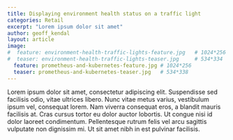 ```yaml
---
title: Displaying environment health status on a traffic light
categories: Retail
excerpt: "Lorem ipsum dolor sit amet"
author: geoff_kendal
layout: article
image: 
#  feature: environment-health-traffic-lights-feature.jpg   # 1024*256
#  teaser: environment-health-traffic-lights-teaser.jpg     # 534*334
  feature: prometheus-and-kubernetes-feature.jpg # 1024*256
  teaser: prometheus-and-kubernetes-teaser.jpg   # 534*338
---
```


Lorem ipsum dolor sit amet, consectetur adipiscing elit. Suspendisse sed facilisis odio, vitae ultrices libero. Nunc vitae metus varius, vestibulum ipsum vel, consequat lorem. Nam viverra consequat eros, a blandit mauris facilisis at. Cras cursus tortor eu dolor auctor lobortis. Ut congue nisi id dolor laoreet condimentum. Pellentesque rutrum felis vel arcu sagittis vulputate non dignissim mi. Ut sit amet nibh in est pulvinar facilisis.
